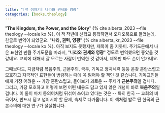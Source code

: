 ```yaml
---
title: "[책 이야기] 나라와 권세와 영광"
categories: [books,theology]
---
```

"**The Kingdom, the Power, and the Glory**" {% cite alberta_2023 --file theology --locale ko %}, 이 책 작년에 신학교 통학하면서 오디오북으로 들었는데, 한글로 번역이 되었군요. "**나라, 권력, 영광**" {% cite alberta_kr_2023 --file theology --locale ko %}. 아직 보지도 못했지만, 제목이 좀 지못미. 주기도문에서 나온 표현인 만큼 주기도문을 따라서, "**나라와 권세와 영광**" 정도로 번역했으면 좋았을 것 같네요. 교회에 대해서 잘 모르는 사람이 번역한 것 같아서, 제목만 봐도 손이 안가네요.

그때보다도, 지금처럼 복음주의, 근본주의, 극우, 기독교 정치세력 등등 온갖 혼란스럽고 모호하고 자극적인 표현들이 범람하는 때에 꼭 읽어야 할 책인 것 같습니다. 기독교인들에게 가장 어려운 -- 가장 혼란스럽고, 돌아보기 괴로운 -- 주제가 **근본주의**일 겁니다. 그리고, 가장 모호하고 어떻게 보면 어떤 내용도 담고 있지 않은 개념이 바로 **복음주의**일겁니다. 이 둘이 마치 동의어처럼 뒤섞여 쓰이고 있다는 것은 -- 특히 한국 -- 교회의 비극이자, 반드시 딛고 넘어서야 할 문제, 숙제로 다가옵니다. 이 책처럼 발로 뛴 한국의 근본주의에 대한 연구가 절실합니다.